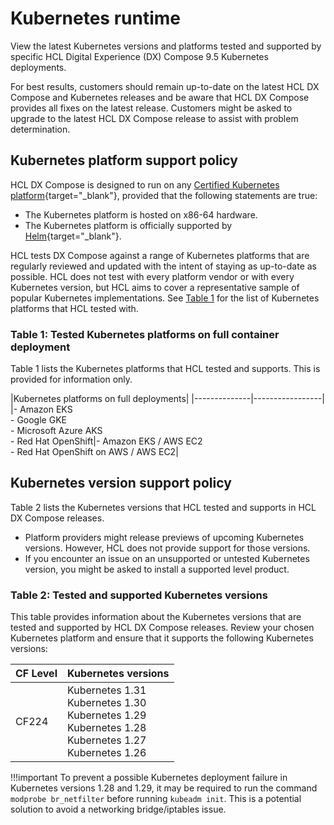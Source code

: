 # Kubernetes runtime

View the latest Kubernetes versions and platforms tested and supported by specific HCL Digital Experience (DX) Compose 9.5 Kubernetes deployments.

For best results, customers should remain up-to-date on the latest HCL DX Compose and Kubernetes releases and be aware that HCL DX Compose provides all fixes on the latest release. Customers might be asked to upgrade to the latest HCL DX Compose release to assist with problem determination.

## Kubernetes platform support policy

HCL DX Compose is designed to run on any [Certified Kubernetes platform](https://www.cncf.io/certification/software-conformance){target="_blank"}, provided that the following statements are true:

* The Kubernetes platform is hosted on x86-64 hardware.
* The Kubernetes platform is officially supported by [Helm](https://helm.sh/docs/topics/kubernetes_distros/){target="_blank"}.

HCL tests DX Compose against a range of Kubernetes platforms that are regularly reviewed and updated with the intent of staying as up-to-date as possible. HCL does not test with every platform vendor or with every Kubernetes version, but HCL aims to cover a representative sample of popular Kubernetes implementations. See [Table 1](#table-1-tested-kubernetes-platforms-on-full-container-deployment) for the list of Kubernetes platforms that HCL tested with.

### Table 1: Tested Kubernetes platforms on full container deployment

Table 1 lists the Kubernetes platforms that HCL tested and supports. This is provided for information only.

|Kubernetes platforms on full deployments|
|--------------|-----------------|
|- Amazon EKS<br/>- Google GKE<br/>- Microsoft Azure AKS<br/>- Red Hat OpenShift|- Amazon EKS / AWS EC2<br/>- Red Hat OpenShift on AWS / AWS EC2|

## Kubernetes version support policy

Table 2 lists the Kubernetes versions that HCL tested and supports in HCL DX Compose releases.

* Platform providers might release previews of upcoming Kubernetes versions. However, HCL does not provide support for those versions.
* If you encounter an issue on an unsupported or untested Kubernetes version, you might be asked to install a supported level product.

### Table 2: Tested and supported Kubernetes versions

This table provides information about the Kubernetes versions that are tested and supported by HCL DX Compose releases.
Review your chosen Kubernetes platform and ensure that it supports the following Kubernetes versions:

<!-- Note: As per L2/L3, only keep three latest releases and delete older ones -->

|CF Level|Kubernetes versions|
|--------------|-----------------|
|CF224| Kubernetes 1.31<br/>Kubernetes 1.30<br/>Kubernetes 1.29<br/>Kubernetes 1.28<br/>Kubernetes 1.27<br/>Kubernetes 1.26<br/>|

!!!important
    To prevent a possible Kubernetes deployment failure in Kubernetes versions 1.28 and 1.29, it may be required to run the command `modprobe br_netfilter` before running `kubeadm init`. This is a potential solution to avoid a networking bridge/iptables issue.
